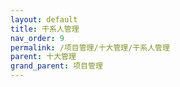 ```yaml
---
layout: default
title: 干系人管理
nav_order: 9
permalink: /项目管理/十大管理/干系人管理
parent: 十大管理
grand_parent: 项目管理
---
```


